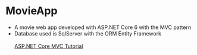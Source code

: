 # MovieApp
* A movie web app developed with ASP.NET Core 6 with the MVC pattern<br/>
* Database used is SqlServer with the ORM Entity Framework<br/>
<br/>[ASP.NET Core MVC Tutorial](https://docs.microsoft.com/en-us/aspnet/core/tutorials/first-mvc-app/start-mvc?view=aspnetcore-6.0&tabs=visual-studio "Microsoft ASP.NET Core MVC")

